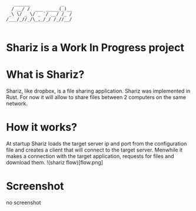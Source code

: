 ```
   ______            _   
  / __/ /  ___ _____(_)__
 _\ \/ _ \/ _ `/ __/ /_ /
/___/_//_/\_,_/_/ /_//__/
                         
```
# Shariz is a Work In Progress project

# What is Shariz?
Shariz, like dropbox, is a file sharing application. Shariz was implemented in Rust. For now it will allow to share files between 2 computers on the same network.

# How it works?
At startup Shariz loads the target server ip and port from the configuration file and creates a client that will connect to the target server. Menwhile it makes a connection with the target application, requests for files and download them.
!(shariz flow)[flow.png]

# Screenshot
no screenshot
